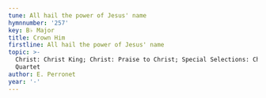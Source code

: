 ```yaml
---
tune: All hail the power of Jesus' name
hymnnumber: '257'
key: B♭ Major
title: Crown Him
firstline: All hail the power of Jesus' name
topic: >-
  Christ: Christ King; Christ: Praise to Christ; Special Selections: Choir or
  Quartet
author: E. Perronet
year: '-'
---
```

